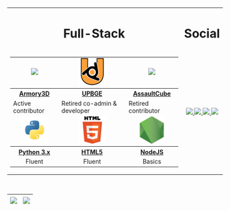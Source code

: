 <table align="center">
  <tr>
    <th><h1>Full-Stack</h1>
    <th><h1>Social</h1></th>
  </tr>
  <tr>
    <td>
      <table align="center">
        <tr>
          <td align="center"><img src="https://github.com/armory3d/armory_web/blob/gh-pages/favicon.ico" width=64 /></a></td>
          <td align="center"><img src="https://github.com/UPBGE/upbge.github.io/blob/gh-pages/favicon.png" width=64 /></a></td>
          <td align="center"><img src="https://github.com/assaultcube/assaultcube.github.io/blob/master/htdocs/docs/images/favicon.ico" width=64 />
        </tr>
        <tr>
          <th><a href="https://www.armory3d.org">Armory3D</a></th>
          <th><a href="https://www.upbge.org">UPBGE</a></th>
          <th><a href="https://assault.cubers.net">AssaultCube</a></th>
        </tr>
        <tr>
          <td>Active contributor</td>
          <td>Retired co-admin & developer</td>
          <td>Retired contributor</td>
        </tr>
        <tr>
          <td align="center"><img src="https://raw.githubusercontent.com/github/explore/80688e429a7d4ef2fca1e82350fe8e3517d3494d/topics/python/python.png" width=64 /></td>
          <td align="center"><img src="https://raw.githubusercontent.com/github/explore/80688e429a7d4ef2fca1e82350fe8e3517d3494d/topics/html/html.png" width="64"></a></td>
          <td align="center"><img src="https://raw.githubusercontent.com/github/explore/80688e429a7d4ef2fca1e82350fe8e3517d3494d/topics/nodejs/nodejs.png" width="64">
        </tr>
        <th><a href="https://www.python.org">Python 3.x</a></th>
          <th><a href="https://developer.mozilla.org">HTML5</a></th>
          <th><a href="https://assault.cubers.net">NodeJS</a></th>
        </th>
        <tr>
          <td align="center">Fluent</td>
          <td align="center"align="center">Fluent</td>
          <td align="center">Basics</td>
        </tr>
      </table>
    </td>
    <td align="center">
      <a href="https://discord.gg/rtpFtwnZCq">
        <img src="https://img.shields.io/badge/discord-%23E60023.svg?&color=darkslateblue&style=for-the-badge&logo=discord&logoColor=white" />
      </a>
      <a href="https://www.youtube.com/channel/UCPnPW3BMq3Lv--L6XFoVfLA">
        <img src="https://img.shields.io/badge/youtube-%23E60023.svg?&style=for-the-badge&logo=youtube&logoColor=white" />
      </a>
      <a href="https://www.twitter.com/rpaladin_01">
        <img src="https://img.shields.io/badge/twitter-%23E60023.svg?&color=blue&style=for-the-badge&logo=twitter&logoColor=white" />
      </a>
      <a href="https://www.reddit.com/u/randompandagames">
        <img src="https://img.shields.io/badge/reddit-%23E60023.svg?&color=darkorange&style=for-the-badge&logo=reddit&logoColor=white" />
      </a>
    </td>
  </tr>
</table>
<br />
<!-- <table align="center">
  <tr align="center">
    <img align="center" src="https://github-readme-stats.vercel.app/api?username=rpaladin&theme=dark&show_icons=true" alt="rpaladin's github stats" />
  </tr>
  <tr align="center">
    <img align="center" src="https://github-readme-stats.vercel.app/api/top-langs/?username=rpaladin&layout=compact&theme=dark&show_icons=true" />
  </tr>
</table> -->

|  <img align="center" src="https://github-readme-stats.vercel.app/api/top-langs/?username=rpaladin&layout=compact&theme=ayu-mirage&show_icons=true" /> | <img align="center" src="https://github-readme-stats.vercel.app/api?username=rpaladin&theme=ayu-mirage&show_icons=true" />
| ------------- | ------------- |
